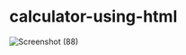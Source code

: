 # calculator-using-html


![Screenshot (88)](https://user-images.githubusercontent.com/42652307/91775876-dc1d7400-ec09-11ea-8d05-2dbb4b5b150d.png)
